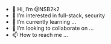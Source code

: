 - 👋 Hi, I’m @NSB2k2
- 👀 I’m interested in full-stack, security
- 🌱 I’m currently learning ...
- 💞️ I’m looking to collaborate on ...
- 📫 How to reach me ...

<!---
NSB2k2/NSB2k2 is a ✨ special ✨ repository because its `README.md` (this file) appears on your GitHub profile.
You can click the Preview link to take a look at your changes.
--->
